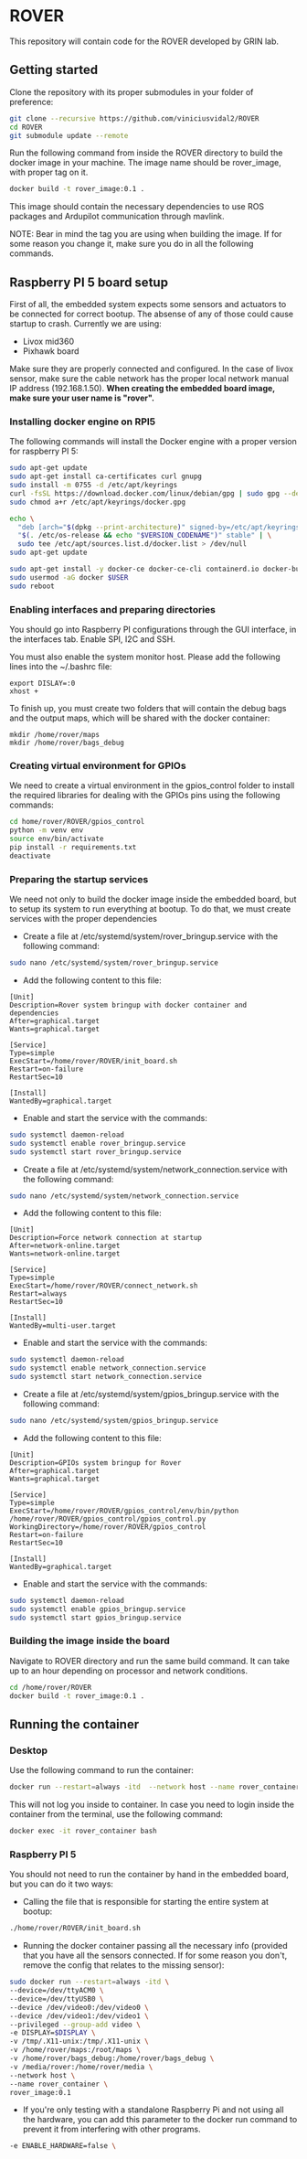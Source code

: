 # ROVER
This repository will contain code for the ROVER developed by GRIN lab.

## Getting started
Clone the repository with its proper submodules in your folder of preference:
```bash
git clone --recursive https://github.com/viniciusvidal2/ROVER
cd ROVER
git submodule update --remote
```

Run the following command from inside the ROVER directory to build the docker image in your machine. The image name should be rover_image, with proper tag on it.
```bash
docker build -t rover_image:0.1 .
```

This image should contain the necessary dependencies to use ROS packages and Ardupilot communication through mavlink.

NOTE: Bear in mind the tag you are using when building the image. If for some reason you change it, make sure you do in all the following commands.

## Raspberry PI 5 board setup
First of all, the embedded system expects some sensors and actuators to be connected for correct bootup. The absense of any of those could cause startup to crash. Currently we are using:
- Livox mid360
- Pixhawk board

Make sure they are properly connected and configured. In the case of livox sensor, make sure the cable network has the proper local network manual IP address (192.168.1.50).
**When creating the embedded board image, make sure your user name is "rover".**

### Installing docker engine on RPI5
The following commands will install the Docker engine with a proper version for raspberry PI 5:

```bash
sudo apt-get update
sudo apt-get install ca-certificates curl gnupg
sudo install -m 0755 -d /etc/apt/keyrings
curl -fsSL https://download.docker.com/linux/debian/gpg | sudo gpg --dearmor -o /etc/apt/keyrings/docker.gpg
sudo chmod a+r /etc/apt/keyrings/docker.gpg

echo \
  "deb [arch="$(dpkg --print-architecture)" signed-by=/etc/apt/keyrings/docker.gpg] https://download.docker.com/linux/debian \
  "$(. /etc/os-release && echo "$VERSION_CODENAME")" stable" | \
  sudo tee /etc/apt/sources.list.d/docker.list > /dev/null
sudo apt-get update

sudo apt-get install -y docker-ce docker-ce-cli containerd.io docker-buildx-plugin docker-compose-plugin
sudo usermod -aG docker $USER
sudo reboot
```

### Enabling interfaces and preparing directories
You should go into Raspberry PI configurations through the GUI interface, in the interfaces tab. Enable SPI, I2C and SSH.

You must also enable the system monitor host. Please add the following lines into the ~/.bashrc file:
```
export DISLAY=:0
xhost +
```

To finish up, you must create two folders that will contain the debug bags and the output maps, which will be shared with the docker container:
```
mkdir /home/rover/maps
mkdir /home/rover/bags_debug
```

### Creating virtual environment for GPIOs
We need to create a virtual environment in the gpios_control folder to install the required libraries for dealing with the GPIOs pins using the following commands:

```bash
cd home/rover/ROVER/gpios_control
python -m venv env
source env/bin/activate
pip install -r requirements.txt
deactivate
```

### Preparing the startup services
We need not only to build the docker image inside the embedded board, but to setup its system to run everything at bootup. To do that, we must create services with the proper dependencies
- Create a file at /etc/systemd/system/rover_bringup.service with the following command:
```bash
sudo nano /etc/systemd/system/rover_bringup.service
```

- Add the following content to this file:
```
[Unit]
Description=Rover system bringup with docker container and dependencies
After=graphical.target
Wants=graphical.target

[Service]
Type=simple
ExecStart=/home/rover/ROVER/init_board.sh
Restart=on-failure
RestartSec=10

[Install]
WantedBy=graphical.target
```

- Enable and start the service with the commands:
```bash
sudo systemctl daemon-reload
sudo systemctl enable rover_bringup.service
sudo systemctl start rover_bringup.service
```
- Create a file at /etc/systemd/system/network_connection.service with the following command:
```bash
sudo nano /etc/systemd/system/network_connection.service
```

- Add the following content to this file:
```
[Unit]
Description=Force network connection at startup
After=network-online.target
Wants=network-online.target

[Service]
Type=simple
ExecStart=/home/rover/ROVER/connect_network.sh
Restart=always
RestartSec=10

[Install]
WantedBy=multi-user.target
```

- Enable and start the service with the commands:
```bash
sudo systemctl daemon-reload
sudo systemctl enable network_connection.service
sudo systemctl start network_connection.service
```

- Create a file at /etc/systemd/system/gpios_bringup.service with the following command:
```bash
sudo nano /etc/systemd/system/gpios_bringup.service
```

- Add the following content to this file:
```
[Unit]
Description=GPIOs system bringup for Rover
After=graphical.target
Wants=graphical.target

[Service]
Type=simple
ExecStart=/home/rover/ROVER/gpios_control/env/bin/python /home/rover/ROVER/gpios_control/gpios_control.py
WorkingDirectory=/home/rover/ROVER/gpios_control
Restart=on-failure
RestartSec=10

[Install]
WantedBy=graphical.target
```

- Enable and start the service with the commands:
```bash
sudo systemctl daemon-reload
sudo systemctl enable gpios_bringup.service
sudo systemctl start gpios_bringup.service
```

### Building the image inside the board
Navigate to ROVER directory and run the same build command. It can take up to an hour depending on processor and network conditions.
```bash
cd /home/rover/ROVER
docker build -t rover_image:0.1 .
```

## Running the container
### Desktop
Use the following command to run the container:
```bash
docker run --restart=always -itd  --network host --name rover_container rover_image:0.1
```

This will not log you inside to container. In case you need to login inside the container from the terminal, use the following command:
```bash
docker exec -it rover_container bash
```

### Raspberry PI 5
You should not need to run the container by hand in the embedded board, but you can do it two ways:
- Calling the file that is responsible for starting the entire system at bootup:
```bash
./home/rover/ROVER/init_board.sh
```

- Running the docker container passing all the necessary info (provided that you have all the sensors connected. If for some reason you don't, remove the config that relates to the missing sensor):
```bash
sudo docker run --restart=always -itd \
--device=/dev/ttyACM0 \
--device=/dev/ttyUSB0 \
--device /dev/video0:/dev/video0 \
--device /dev/video1:/dev/video1 \
--privileged --group-add video \
-e DISPLAY=$DISPLAY \
-v /tmp/.X11-unix:/tmp/.X11-unix \
-v /home/rover/maps:/root/maps \
-v /home/rover/bags_debug:/home/rover/bags_debug \
-v /media/rover:/home/rover/media \
--network host \
--name rover_container \
rover_image:0.1
```

- If you're only testing with a standalone Raspberry Pi and not using all the hardware, you can add this parameter to the docker run command to prevent it from interfering with other programs.
```bash
-e ENABLE_HARDWARE=false \
```
